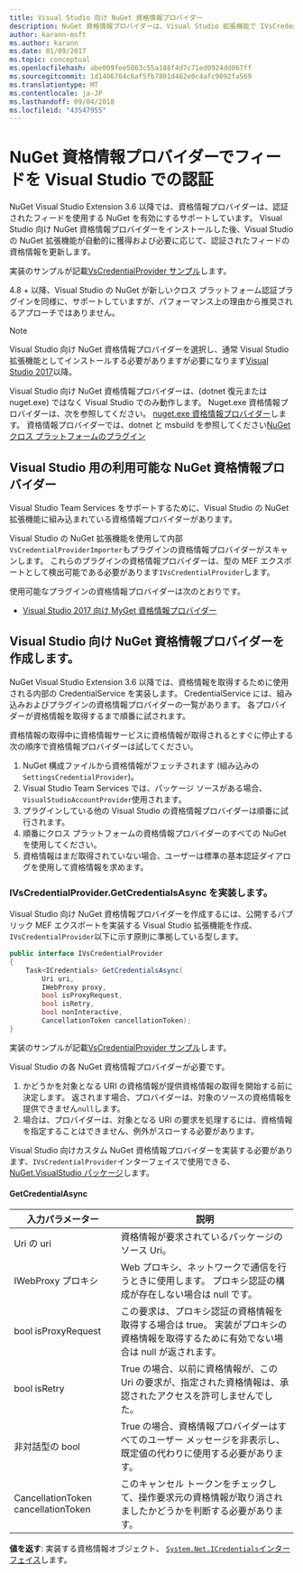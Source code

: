 ```yaml
---
title: Visual Studio 向け NuGet 資格情報プロバイダー
description: NuGet 資格情報プロバイダーは、Visual Studio 拡張機能で IVsCredentialProvider インターフェイスを実装することによって、フィードで認証します。
author: karann-msft
ms.author: karann
ms.date: 01/09/2017
ms.topic: conceptual
ms.openlocfilehash: abe009fee5863c55a188f4d7c71ed0924dd067ff
ms.sourcegitcommit: 1d1406764c6af5fb7801d462e0c4afc9092fa569
ms.translationtype: MT
ms.contentlocale: ja-JP
ms.lasthandoff: 09/04/2018
ms.locfileid: "43547955"
---
```

# <a name="authenticating-feeds-in-visual-studio-with-nuget-credential-providers"></a>NuGet 資格情報プロバイダーでフィードを Visual Studio での認証

NuGet Visual Studio Extension 3.6 以降では、資格情報プロバイダーは、認証されたフィードを使用する NuGet を有効にするサポートしています。
Visual Studio 向け NuGet 資格情報プロバイダーをインストールした後、Visual Studio の NuGet 拡張機能が自動的に獲得および必要に応じて、認証されたフィードの資格情報を更新します。

実装のサンプルが記載[VsCredentialProvider サンプル](https://github.com/NuGet/Samples/tree/master/VsCredentialProvider)します。

4.8 + 以降、Visual Studio の NuGet が新しいクロス プラットフォーム認証プラグインを同様に、サポートしていますが、パフォーマンス上の理由から推奨されるアプローチではありません。

> [!Note]
> Visual Studio 向け NuGet 資格情報プロバイダーを選択し、通常 Visual Studio 拡張機能としてインストールする必要がありますが必要になります[Visual Studio 2017](http://aka.ms/vs/15/release/vs_enterprise.exe)以降。
>
> Visual Studio 向け NuGet 資格情報プロバイダーは、(dotnet 復元または nuget.exe) ではなく Visual Studio でのみ動作します。 Nuget.exe 資格情報プロバイダーは、次を参照してください。 [nuget.exe 資格情報プロバイダー](nuget-exe-Credential-providers.md)します。
> 資格情報プロバイダーでは、dotnet と msbuild を参照してください[NuGet クロス プラットフォームのプラグイン](nuget-cross-platform-authentication-plugin.md)

## <a name="available-nuget-credential-providers-for-visual-studio"></a>Visual Studio 用の利用可能な NuGet 資格情報プロバイダー

Visual Studio Team Services をサポートするために、Visual Studio の NuGet 拡張機能に組み込まれている資格情報プロバイダーがあります。

Visual Studio の NuGet 拡張機能を使用して内部`VsCredentialProviderImporter`もプラグインの資格情報プロバイダーがスキャンします。 これらのプラグインの資格情報プロバイダーは、型の MEF エクスポートとして検出可能である必要があります`IVsCredentialProvider`します。

使用可能なプラグインの資格情報プロバイダーは次のとおりです。

- [Visual Studio 2017 向け MyGet 資格情報プロバイダー](http://docs.myget.org/docs/reference/credential-provider-for-visual-studio)

## <a name="creating-a-nuget-credential-provider-for-visual-studio"></a>Visual Studio 向け NuGet 資格情報プロバイダーを作成します。

NuGet Visual Studio Extension 3.6 以降では、資格情報を取得するために使用される内部の CredentialService を実装します。 CredentialService には、組み込みおよびプラグインの資格情報プロバイダーの一覧があります。 各プロバイダーが資格情報を取得するまで順番に試されます。

資格情報の取得中に資格情報サービスに資格情報が取得されるとすぐに停止する次の順序で資格情報プロバイダーは試してください。

1. NuGet 構成ファイルから資格情報がフェッチされます (組み込みの`SettingsCredentialProvider`)。
1. Visual Studio Team Services では、パッケージ ソースがある場合、`VisualStudioAccountProvider`使用されます。
1. プラグインしている他の Visual Studio の資格情報プロバイダーは順番に試行されます。
1. 順番にクロス プラットフォームの資格情報プロバイダーのすべての NuGet を使用してください。
1. 資格情報はまだ取得されていない場合、ユーザーは標準の基本認証ダイアログを使用して資格情報を求めます。

### <a name="implementing-ivscredentialprovidergetcredentialsasync"></a>IVsCredentialProvider.GetCredentialsAsync を実装します。

Visual Studio 向け NuGet 資格情報プロバイダーを作成するには、公開するパブリック MEF エクスポートを実装する Visual Studio 拡張機能を作成、`IVsCredentialProvider`以下に示す原則に準拠している型します。

```cs
public interface IVsCredentialProvider
{
    Task<ICredentials> GetCredentialsAsync(
        Uri uri,
        IWebProxy proxy,
        bool isProxyRequest,
        bool isRetry,
        bool nonInteractive,
        CancellationToken cancellationToken);
}
```

実装のサンプルが記載[VsCredentialProvider サンプル](https://github.com/NuGet/Samples/tree/master/VsCredentialProvider)します。

Visual Studio の各 NuGet 資格情報プロバイダーが必要です。

1. かどうかを対象となる URI の資格情報が提供資格情報の取得を開始する前に決定します。 返されます場合、プロバイダーは、対象のソースの資格情報を提供できません`null`します。
1. 場合は、プロバイダーは、対象となる URI の要求を処理するには、資格情報を指定することはできません、例外がスローする必要があります。

Visual Studio 向けカスタム NuGet 資格情報プロバイダーを実装する必要があります、`IVsCredentialProvider`インターフェイスで使用できる、 [NuGet.VisualStudio パッケージ](https://www.nuget.org/packages/NuGet.VisualStudio/)します。

#### <a name="getcredentialasync"></a>GetCredentialAsync

| 入力パラメーター |説明|
| ----------------|-----------|
| Uri の uri | 資格情報が要求されているパッケージのソース Uri。|
| IWebProxy プロキシ | Web プロキシ、ネットワークで通信を行うときに使用します。 プロキシ認証の構成が存在しない場合は null です。 |
| bool isProxyRequest | この要求は、プロキシ認証の資格情報を取得する場合は true。 実装がプロキシの資格情報を取得するために有効でない場合は null が返されます。 |
| bool isRetry | True の場合、以前に資格情報が、この Uri の要求が、指定された資格情報は、承認されたアクセスを許可しませんでした。 |
| 非対話型の bool | True の場合、資格情報プロバイダーはすべてのユーザー メッセージを非表示し、既定値の代わりに使用する必要があります。 |
| CancellationToken cancellationToken | このキャンセル トークンをチェックして、操作要求元の資格情報が取り消されましたかどうかを判断する必要があります。 |

**値を返す**: 実装する資格情報オブジェクト、 [ `System.Net.ICredentials`インターフェイス](/dotnet/api/system.net.icredentials?view=netstandard-2.0)します。
